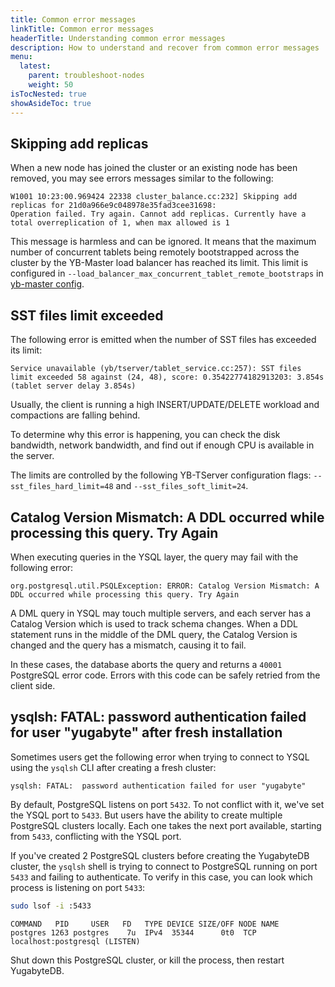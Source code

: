 ```yaml
---
title: Common error messages
linkTitle: Common error messages
headerTitle: Understanding common error messages
description: How to understand and recover from common error messages
menu:
  latest:
    parent: troubleshoot-nodes
    weight: 50
isTocNested: true
showAsideToc: true
---
```


## Skipping add replicas

When a new node has joined the cluster or an existing node has been removed, you may see errors messages similar to the following:

```output
W1001 10:23:00.969424 22338 cluster_balance.cc:232] Skipping add replicas for 21d0a966e9c048978e35fad3cee31698: 
Operation failed. Try again. Cannot add replicas. Currently have a total overreplication of 1, when max allowed is 1
```

This message is harmless and can be ignored. It means that the maximum number of concurrent tablets being remotely bootstrapped across the  cluster by the YB-Master load balancer has reached its limit. This limit is configured in `--load_balancer_max_concurrent_tablet_remote_bootstraps` in [yb-master config](../../../reference/configuration/yb-master#load-balancer-max-concurrent-tablet-remote-bootstraps).

## SST files limit exceeded

The following error is emitted when the number of SST files has exceeded its limit:

```output
Service unavailable (yb/tserver/tablet_service.cc:257): SST files limit exceeded 58 against (24, 48), score: 0.35422774182913203: 3.854s (tablet server delay 3.854s)
```

Usually, the client is running a high INSERT/UPDATE/DELETE workload and compactions are falling behind. 

To determine why this error is happening, you can check the disk bandwidth, network bandwidth, and find out if enough CPU is available in the server.

The limits are controlled by the following YB-TServer configuration flags: `--sst_files_hard_limit=48` and `--sst_files_soft_limit=24`.

## Catalog Version Mismatch: A DDL occurred while processing this query. Try Again

When executing queries in the YSQL layer, the query may fail with the following error:

```output
org.postgresql.util.PSQLException: ERROR: Catalog Version Mismatch: A DDL occurred while processing this query. Try Again
```

A DML query in YSQL may touch multiple servers, and each server has a Catalog Version which is used to track schema changes. When a DDL statement runs in the middle of the DML query, the Catalog Version is changed and the query has a mismatch, causing it to fail.

In these cases, the database aborts the query and returns a `40001` PostgreSQL error code. Errors with this code can be safely retried from the client side. 

## ysqlsh: FATAL: password authentication failed for user "yugabyte" after fresh installation

Sometimes users get the following error when trying to connect to YSQL using the `ysqlsh` CLI after creating a fresh cluster:

```output
ysqlsh: FATAL:  password authentication failed for user "yugabyte"
```

By default, PostgreSQL listens on port `5432`. To not conflict with it, we've set the YSQL port to `5433`. But users have the ability to create multiple PostgreSQL clusters locally. Each one takes the next port available, starting from `5433`, conflicting with the YSQL port. 

If you've created 2 PostgreSQL clusters before creating the YugabyteDB cluster, the `ysqlsh` shell is trying to connect to PostgreSQL running on port `5433` and failing to authenticate. To verify in this case, you can look which process is listening on port `5433`:

```sh
sudo lsof -i :5433
```

```output
COMMAND   PID     USER   FD   TYPE DEVICE SIZE/OFF NODE NAME
postgres 1263 postgres    7u  IPv4  35344      0t0  TCP localhost:postgresql (LISTEN)
```

Shut down this PostgreSQL cluster, or kill the process, then restart YugabyteDB.

